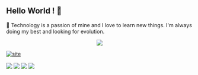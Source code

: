 ## Hello World ! 👋

🚀
Technology is a passion of mine and I love to learn new things. 
I'm always doing my best and looking for evolution.

<div align="center">
  <img src="http://media.discordapp.net/attachments/297773793995259906/984531832936730664/Pixel-neon-moon.gif" /><br>
</div>

[![site](https://img.shields.io/badge/website-000000?style=for-the-badge&logo=About.me&logoColor=white)](https://victorcarvalho.carrd.co/)

<div>
  <img align="center" src = "https://img.shields.io/badge/HTML-4444cc?style=for-the-badge&logo=html5&logoColor=white" />
  <img align="center" src = "https://img.shields.io/badge/CSS-d4b8d4?&style=for-the-badge&logo=css3&logoColor=black" />
  <img align="center" src = "https://img.shields.io/badge/JavaScript-C7b743?style=for-the-badge&logo=javascript&logoColor=black" />
  <img align="center" src = "https://img.shields.io/badge/React-15182D?style=for-the-badge&logo=react&logoColor=61DAFB" />
</div>

